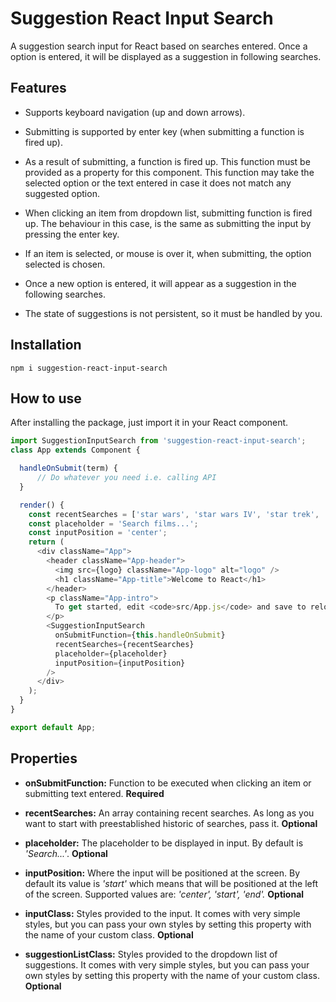 # Suggestion React Input Search

A suggestion search input for React based on searches entered. Once a option is entered, it will be displayed as a suggestion in following searches.

## Features 

* Supports keyboard navigation (up and down arrows).

* Submitting is supported by enter key (when submitting a function is fired up).

* As a result of submitting, a function is fired up. This function must be provided as a property for this component. This function may take the selected option or the text entered in case it does not match any suggested option. 

* When clicking an item from dropdown list, submitting function is fired up. The behaviour in this case, is the same as submitting the input by pressing the enter key.

* If an item is selected, or mouse is over it, when submitting, the option selected is chosen.

* Once a new option is entered, it will appear as a suggestion in the following searches.

* The state of suggestions is not persistent, so it must be handled by you.

## Installation 

```
npm i suggestion-react-input-search
```

## How to use

After installing the package, just import it in your React component.

```javascript
import SuggestionInputSearch from 'suggestion-react-input-search'; 
class App extends Component {

  handleOnSubmit(term) {
      // Do whatever you need i.e. calling API
  }

  render() {
    const recentSearches = ['star wars', 'star wars IV', 'star trek', 'star wars I'];
    const placeholder = 'Search films...';
    const inputPosition = 'center';
    return (
      <div className="App">
        <header className="App-header">
          <img src={logo} className="App-logo" alt="logo" />
          <h1 className="App-title">Welcome to React</h1>
        </header>
        <p className="App-intro">
          To get started, edit <code>src/App.js</code> and save to reload.
        </p>
        <SuggestionInputSearch
          onSubmitFunction={this.handleOnSubmit}
          recentSearches={recentSearches}
          placeholder={placeholder}
          inputPosition={inputPosition}
        />
      </div>
    );
  }
}

export default App;
```

## Properties

* **onSubmitFunction:** Function to be executed when clicking an item or submitting text entered. **Required**

* **recentSearches:** An array containing recent searches. As long as you want to start with preestablished historic of searches, pass it. **Optional**

* **placeholder:** The placeholder to be displayed in input. By default is *'Search...'*. **Optional**

* **inputPosition:** Where the input will be positioned at the screen. By default its value is *'start'* which means that will be positioned at the left of the screen. Supported values are: *'center', 'start', 'end'.* **Optional**

* **inputClass:** Styles provided to the input. It comes with very simple styles, but you can pass your own styles by setting this property with the name of your custom class. **Optional**

* **suggestionListClass:** Styles provided to the dropdown list of suggestions. It comes with very simple styles, but you can pass your own styles by setting this property with the name of your custom class. **Optional**